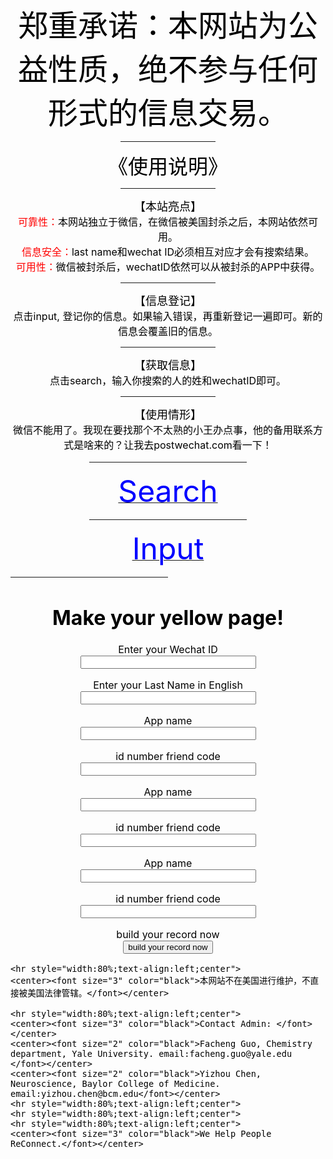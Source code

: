 

<!-- saved from url=(0022)http://postwechat.com/ -->
<html><head><meta http-equiv="Content-Type" content="text/html; charset=UTF-8">
<title>备用联络方式的查询与登记 postwechat.com</title>
    </head><body>
        <div><center>
		<center><font size="10" color="black">郑重承诺：本网站为公益性质，绝不参与任何形式的信息交易。</font></center>
		<hr style="width:30%;text-align:left;center">
		<center><font size="6" color="black">《使用说明》</font></center>
		<hr style="width:30%;text-align:left;center">
		<center><font size="4" color="black">【本站亮点】</font></center>
		<center><font size="3" color="red">可靠性：</font><font size="3" color="black">本网站独立于微信，在微信被美国封杀之后，本网站依然可用。</font></center>
		<center><font size="3" color="red">信息安全：</font><font size="3" color="black">last name和wechat ID必须相互对应才会有搜索结果。</font></center>
		<center><font size="3" color="red">可用性：</font><font size="3" color="black">微信被封杀后，wechatID依然可以从被封杀的APP中获得。</font></center>
		<hr style="width:30%;text-align:left;center">
		<center><font size="4" color="black">【信息登记】</font></center>
		<center><font size="3" color="black">点击input, 登记你的信息。如果输入错误，再重新登记一遍即可。新的信息会覆盖旧的信息。</font></center>
		<hr style="width:30%;text-align:left;center">
		<center><font size="4" color="black">【获取信息】</font></center>
		<center><font size="3" color="black">点击search，输入你搜索的人的姓和wechatID即可。</font></center>
		<hr style="width:30%;text-align:left;center">
		<center><font size="4" color="black">【使用情形】</font></center>
		<center><font size="3" color="black">微信不能用了。我现在要找那个不太熟的小王办点事，他的备用联系方式是啥来的？让我去postwechat.com看一下！<font></font></font></center><font size="3" color="black"><font>
		    <hr style="width:50%;text-align:left;center">
            <a href="http://postwechat.com/search"><font size="10" color="blue">Search</font> </a> 
            <hr style="width:50%;text-align:left;center">
            <a href="http://postwechat.com/input"><font size="10" color="blue">Input</font></a></font></font></center><font size="3" color="black"><font>
        </font></font></div><font size="3" color="black"><font>
        <hr style="width:50%;text-align:left;center">
        <center></center>
        <center></center>
        <center></center>
       <center> 

<h1>Make your yellow page!</h1>
<form action="http://postwechat.com/" method="post" novalidate="">
    <input id="csrf_token" name="csrf_token" type="hidden" value="ImQyNjk3NTI0OWE1ZDllMGRjNTE0NmNjMTI1NjcwOGU2ZWFkYTNlZWQi.XzRHTA.-WwUsHZIiyapfBF1hgKc_g9g-MM">


<p>
    <label for="mywxid">Enter your Wechat ID</label><br>
    <input id="mywxid" name="mywxid" required="" size="32" type="text" value=""><br>
    
</p>

<p>
    <label for="mylname">Enter your Last Name in English</label><br>
    <input id="mylname" name="mylname" required="" size="32" type="text" value=""><br>
    
</p>

<p>
    <label for="app1">App name</label><br>
    <input id="app1" name="app1" required="" size="32" type="text" value=""><br>
    
</p>
<p>
    <label for="id1">id number friend code</label><br>
    <input id="id1" name="id1" required="" size="32" type="text" value=""><br>
    
</p>
<p>
    <label for="app2">App name</label><br>
    <input id="app2" name="app2" size="32" type="text" value=""><br>
    
</p>

<p>
    <label for="id2">id number friend code</label><br>
    <input id="id2" name="id2" size="32" type="text" value=""><br>
    
</p>
<p>
    <label for="app3">App name</label><br>
    <input id="app3" name="app3" size="32" type="text" value=""><br>
    
</p>

<p>
    <label for="id3">id number friend code</label><br>
    <input id="id3" name="id3" size="32" type="text" value=""><br>
    
</p>


<p>
    <label for="submit2">build your record now</label><br>
    <input id="submit2" name="submit2" size="32" type="submit" value="build your record now"><br>
    
</p>

</form>

</center>
	   
	<hr style="width:80%;text-align:left;center">
	<center><font size="3" color="black">本网站不在美国进行维护，不直接被美国法律管辖。</font></center>

	<hr style="width:80%;text-align:left;center">
	<center><font size="3" color="black">Contact Admin: </font></center>	
	<center><font size="2" color="black">Facheng Guo, Chemistry department, Yale University. email:facheng.guo@yale.edu </font></center>
	<center><font size="2" color="black">Yizhou Chen, Neuroscience, Baylor College of Medicine. email:yizhou.chen@bcm.edu</font></center>
	<hr style="width:80%;text-align:left;center">
	<hr style="width:80%;text-align:left;center">
	<hr style="width:80%;text-align:left;center">
    <center><font size="3" color="black">We Help People ReConnect.</font></center>
    

    
</font></font></body></html>
